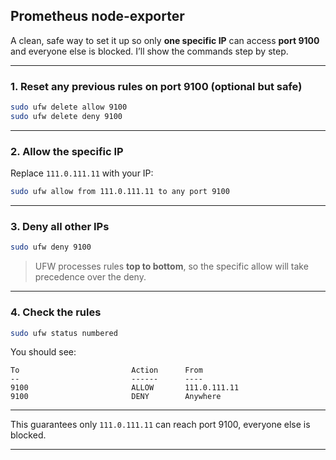 
## Prometheus node-exporter
A clean, safe way to set it up so only **one specific IP** can access **port 9100** and everyone else is blocked. I’ll show the commands step by step.

---

### 1. Reset any previous rules on port 9100 (optional but safe)

```bash
sudo ufw delete allow 9100
sudo ufw delete deny 9100
```

---

### 2. Allow the specific IP

Replace `111.0.111.11` with your IP:

```bash
sudo ufw allow from 111.0.111.11 to any port 9100
```

---

### 3. Deny all other IPs

```bash
sudo ufw deny 9100
```

> UFW processes rules **top to bottom**, so the specific allow will take precedence over the deny.

---

### 4. Check the rules

```bash
sudo ufw status numbered
```

You should see:

```
To                         Action      From
--                         ------      ----
9100                       ALLOW       111.0.111.11
9100                       DENY        Anywhere
```

---

This guarantees only `111.0.111.11` can reach port 9100, everyone else is blocked.

---

